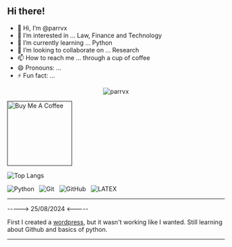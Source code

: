 ## Hi there!

- 👋 Hi, I’m @parrvx
- 👀 I’m interested in ... Law, Finance and Technology
- 🌱 I’m currently learning ... Python
- 💞️ I’m looking to collaborate on ... Research
- 📫 How to reach me ... through a cup of coffee
- 😄 Pronouns: ... 
- ⚡ Fun fact: ... 

<p align="center"> <img src="https://github-readme-stats.vercel.app/api?username=parrvx&show_icons=true&theme=dark" alt="parrvx" />

<a href="" target="_blank"><img src="https://cdn.buymeacoffee.com/buttons/v2/default-red.png" alt="Buy Me A Coffee" width="150" ></a>

![Top Langs](https://github-readme-stats.vercel.app/api/top-langs/?username=parrvx&hide=TeX&layout=compact)

![Python](https://img.shields.io/badge/-Python-black?logo=Python&style=social)&nbsp;&nbsp;
![Git](https://img.shields.io/badge/-Git-black?logo=git&style=social)&nbsp;&nbsp;
![GitHub](https://img.shields.io/badge/-GitHub-black?logo=github&style=social)&nbsp;&nbsp;
![LATEX](https://img.shields.io/badge/-LATEX-black?logo=latex&style=social)&nbsp;&nbsp;

--------------------------------------------------------------------------------
-----> 25/08/2024 <-----

First I created a [wordpress](https://parrvx.wordpress.com), but it wasn't working like I wanted.
Still learning about Github and basics of python.

--------------------------------------------------------------------------------
<!---
parrvx/parrvx is a ✨ special ✨ repository because its `README.md` (this file) appears on your GitHub profile.
You can click the Preview link to take a look at your changes.
--->
